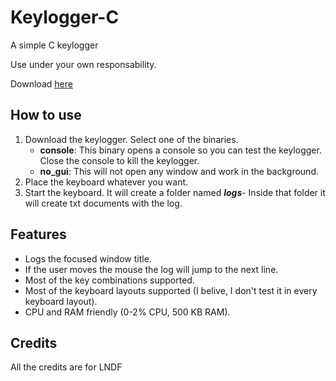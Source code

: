 # Keylogger-C
A simple C keylogger

Use under your own responsability.

Download [here](https://github.com/LNDF/Keylogger-C/releases)

## How to use

1. Download the keylogger. Select one of the binaries.
    * **console**: This binary opens a console so you can test the keylogger. Close the console to kill the keylogger.
    * **no_gui**: This will not open any window and work in the background.
2. Place the keyboard whatever you want.
3. Start the keyboard. It will create a folder named ***logs***- Inside that folder it will create txt documents with the log.

## Features

* Logs the focused window title.
* If the user moves the mouse the log will jump to the next line.
* Most of the key combinations supported.
* Most of the keyboard layouts supported (I belive, I don't test it in every keyboard layout).
* CPU and RAM friendly (0-2% CPU, 500 KB RAM).

## Credits

All the credits are for LNDF
